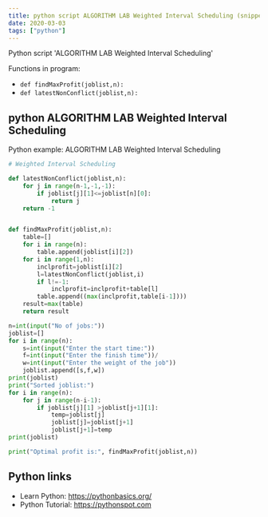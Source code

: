 ```yaml
---
title: python script ALGORITHM LAB Weighted Interval Scheduling (snippet)
date: 2020-03-03
tags: ["python"]
---
```

Python script 'ALGORITHM LAB Weighted Interval Scheduling'

Functions in program: 
* `def findMaxProfit(joblist,n):`
* `def latestNonConflict(joblist,n):`

## python ALGORITHM LAB Weighted Interval Scheduling

Python example: ALGORITHM LAB Weighted Interval Scheduling

```python
# Weighted Interval Scheduling

def latestNonConflict(joblist,n):
	for j in range(n-1,-1,-1):
		if joblist[j][1]<=joblist[n][0]:
			return j
	return -1


def findMaxProfit(joblist,n):
	table=[]
	for i in range(n):
		table.append(joblist[i][2])
	for i in range(1,n):
		inclprofit=joblist[i][2]
		l=latestNonConflict(joblist,i)
		if l!=-1:
			inclprofit=inclprofit+table[l]
		table.append((max(inclprofit,table[i-1])))
	result=max(table)
	return result

n=int(input("No of jobs:"))
joblist=[]
for i in range(n):
	s=int(input("Enter the start time:"))
	f=int(input("Enter the finish time"))/
	w=int(input("Enter the weight of the job"))
	joblist.append([s,f,w])
print(joblist)
print("Sorted joblist:")
for i in range(n):
	for j in range(n-i-1):
		if joblist[j][1] >joblist[j+1][1]:
			temp=joblist[j]
			joblist[j]=joblist[j+1]
			joblist[j+1]=temp
print(joblist)

print("Optimal profit is:", findMaxProfit(joblist,n))


```

## Python links

- Learn Python: https://pythonbasics.org/
- Python Tutorial: https://pythonspot.com
